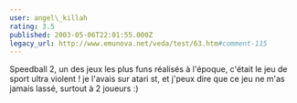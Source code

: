```yaml
---
user: angel\_killah
rating: 3.5
published: 2003-05-06T22:01:55.000Z
legacy_url: http://www.emunova.net/veda/test/63.htm#comment-115
---
```

Speedball 2, un des jeux les plus funs réalisés à l'époque, c'était le jeu de sport ultra violent ! je l'avais sur atari st, et j'peux dire que ce jeu ne m'as jamais lassé, surtout à 2 joueurs :)